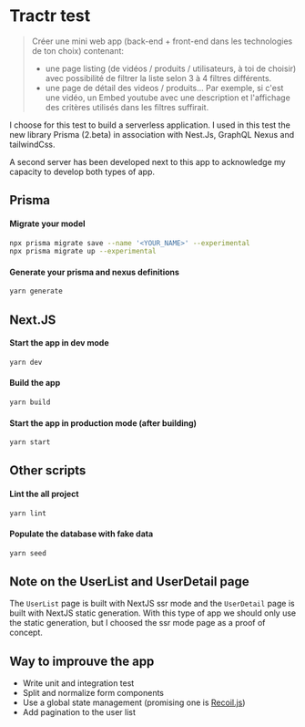 # Tractr test

> Créer une mini web app (back-end + front-end dans les technologies de ton choix) contenant:
> - une page listing (de vidéos / produits / utilisateurs, à toi de choisir) avec possibilité de filtrer la liste selon 3 à 4 filtres différents.
> - une page de détail des videos / produits... Par exemple, si c'est une vidéo, un Embed youtube avec une description et l'affichage des critères utilisés dans les filtres suffirait.

I choose for this test to build a serverless application. 
I used in this test the new library Prisma (2.beta) in association with Nest.Js, GraphQL Nexus and tailwindCss.

A second server has been developed next to this app to acknowledge my capacity to develop both types of app.

## Prisma

#### Migrate your model

```bash
npx prisma migrate save --name '<YOUR_NAME>' --experimental
npx prisma migrate up --experimental
```

#### Generate your prisma and nexus definitions

```bash
yarn generate
```

## Next.JS

#### Start the app in dev mode

```bash
yarn dev
```

#### Build the app

```bash
yarn build
```

#### Start the app in production mode (after building)

```bash
yarn start
```

## Other scripts

#### Lint the all project

```bash
yarn lint
```

#### Populate the database with fake data

```bash
yarn seed
```

## Note on the UserList and UserDetail page

The `UserList` page is built with NextJS ssr mode and the `UserDetail` page is built with NextJS static generation. With this type of app we should only use the static generation, but I choosed the ssr mode page as a proof of concept.

## Way to improuve the app

* Write unit and integration test
* Split and normalize form components
* Use a global state management (promising one is [Recoil.js](https://recoiljs.org/))
* Add pagination to the user list